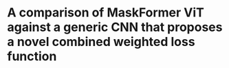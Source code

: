 # A comparison of MaskFormer ViT against a generic CNN that proposes a novel combined weighted loss function
